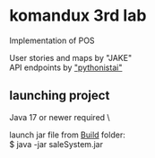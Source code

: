 # komandux 3rd lab
Implementation of POS

User stories and maps by "JAKE" \
API endpoints by ["pythonistai"](https://github.com/JokubasVaisnoras/PSPproject)

## launching project
Java 17 or newer required \ 

launch jar file from [Build](https://github.com/JustasBan/komandux_3lab/tree/main/Build) folder:\
$ java -jar saleSystem.jar

